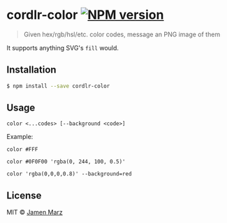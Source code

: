 # cordlr-color [![NPM version](https://badge.fury.io/js/cordlr-color.svg)](https://npmjs.org/package/cordlr-color)

> Given hex/rgb/hsl/etc. color codes, message an PNG image of them

It supports anything SVG's `fill` would.

## Installation

```sh
$ npm install --save cordlr-color
```

## Usage

```
color <...codes> [--background <code>]
```

Example:
```
color #FFF
```
```
color #0F0F00 'rgba(0, 244, 100, 0.5)'
```
```
color 'rgba(0,0,0,0.8)' --background=red
```

## License

MIT © [Jamen Marz](https://github.com/jamen)
